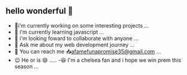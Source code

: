 ## hello wonderful :wave:

- :bow:i'm currently working on some interesting projects ...
- :seedling: i'm currently learning javascript ...
- :two_men_holding_hands: i'm looking foward to collaborate with anyone ...
- :thought_balloon: Ask me about my web development journey ...
- :feet: You can reach me :inbox_tray:afamefunapromise35@gmail.com ...
- :wink: He or is :smile: .....
-:laughing: I'm a chelsea fan and i hope we win prem this season ...
